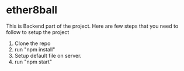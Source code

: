 # ether8ball

This is Backend part of the project.
Here are few steps that you need to follow to setup the project
1. Clone the repo
2. run "npm install"
3. Setup default file on server.
4. run "npm start" 
